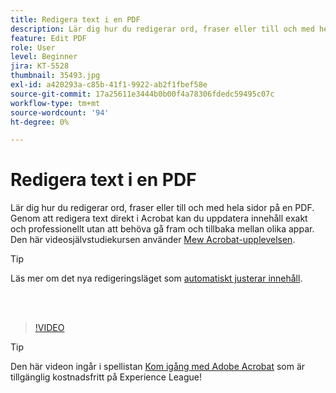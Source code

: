 ```yaml
---
title: Redigera text i en PDF
description: Lär dig hur du redigerar ord, fraser eller till och med hela sidor på en PDF
feature: Edit PDF
role: User
level: Beginner
jira: KT-5528
thumbnail: 35493.jpg
exl-id: a420293a-c85b-41f1-9922-ab2f1fbef58e
source-git-commit: 17a25611e3444b0b00f4a78306fdedc59495c07c
workflow-type: tm+mt
source-wordcount: '94'
ht-degree: 0%

---
```


# Redigera text i en PDF

Lär dig hur du redigerar ord, fraser eller till och med hela sidor på en PDF. Genom att redigera text direkt i Acrobat kan du uppdatera innehåll exakt och professionellt utan att behöva gå fram och tillbaka mellan olika appar. Den här videosjälvstudiekursen använder [Mew Acrobat-upplevelsen](new-workspace.md).

>[!TIP]
>
>Läs mer om det nya redigeringsläget som [automatiskt justerar innehåll](auto-adjust-layout.md).

<br> 

>[!VIDEO](https://video.tv.adobe.com/v/35493?enablevpops&quality=12&learn=on&hidetitle=true)

>[!TIP]
>
>Den här videon ingår i spellistan [Kom igång med Adobe Acrobat](https://experienceleague.adobe.com/sv/playlists/acrobat-get-started-business-users) som är tillgänglig kostnadsfritt på Experience League!
